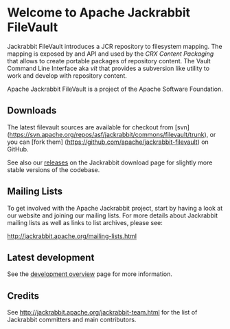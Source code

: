 <!--
   Licensed to the Apache Software Foundation (ASF) under one or more
   contributor license agreements.  See the NOTICE file distributed with
   this work for additional information regarding copyright ownership.
   The ASF licenses this file to You under the Apache License, Version 2.0
   (the "License"); you may not use this file except in compliance with
   the License.  You may obtain a copy of the License at

       http://www.apache.org/licenses/LICENSE-2.0

   Unless required by applicable law or agreed to in writing, software
   distributed under the License is distributed on an "AS IS" BASIS,
   WITHOUT WARRANTIES OR CONDITIONS OF ANY KIND, either express or implied.
   See the License for the specific language governing permissions and
   limitations under the License.
-->
Welcome to Apache Jackrabbit FileVault
======================================

Jackrabbit FileVault introduces a JCR repository to filesystem mapping. The mapping is exposed by and API and used by the
_CRX Content Packaging_  that allows to create portable packages of repository content.
The Vault Command Line Interface aka _vlt_ that provides a subversion like utility to work and develop with repository content.

Apache Jackrabbit FileVault is a project of the Apache Software Foundation.

Downloads
---------
The latest filevault sources are available for checkout from [svn]
(https://svn.apache.org/repos/asf/jackrabbit/commons/filevault/trunk), or you can [fork them]
(https://github.com/apache/jackrabbit-filevault) on GitHub.

See also our [releases](http://jackrabbit.apache.org/downloads.html) on the Jackrabbit
download page for slightly more stable versions of the codebase.

Mailing Lists
-------------

To get involved with the Apache Jackrabbit project, start by having a
look at our website and joining our mailing lists. For more details about
Jackrabbit mailing lists as well as links to list archives, please see:

   http://jackrabbit.apache.org/mailing-lists.html

Latest development
------------------
See the [development overview](dev.html) page for more information.

Credits
-------

See http://jackrabbit.apache.org/jackrabbit-team.html for the list of
Jackrabbit committers and main contributors.
